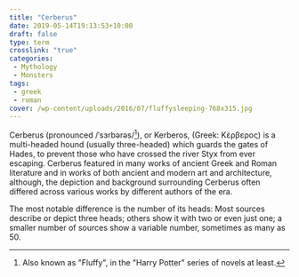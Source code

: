 ```yaml
---
title: "Cerberus"
date: 2019-05-14T19:13:53+10:00
draft: false
type: term
crosslink: "true"
categories:
 - Mythology
 - Monsters
tags:
 - greek
 - roman
cover: /wp-content/uploads/2016/07/fluffysleeping-768x315.jpg
---
```

Cerberus (pronounced /ˈsɜrbərəs/[^1]), or Kerberos, (Greek: Κέρβερος) is a multi-headed hound (usually three-headed) which guards the gates of Hades, to prevent those who have crossed the river Styx from ever escaping. Cerberus featured in many works of ancient Greek and Roman literature and in works of both ancient and modern art and architecture, although, the depiction and background surrounding Cerberus often differed across various works by different authors of the era.

The most notable difference is the number of its heads: Most sources describe or depict three heads; others show it with two or even just one; a smaller number of sources show a variable number, sometimes as many as 50.

[^1]: Also known as "Fluffy", in the "Harry Potter" series of novels at least.
